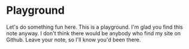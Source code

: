 # Playground
Let's do something fun here. This is a playground.
I'm glad you find this note anyway. I don't think there would be anybody who find my site on Github.
Leave your note, so I'll know you'd been there. 
